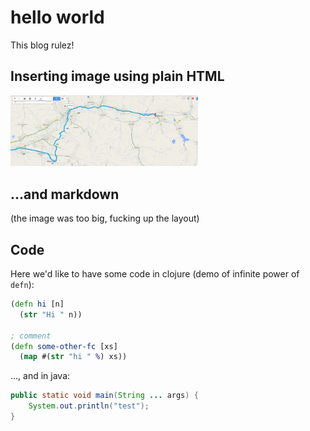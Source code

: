 # hello world
This blog rulez!

## Inserting image using plain HTML
<img src="/resources/images/bike.png" width="300" />

## ...and markdown
(the image was too big, fucking up the layout)

## Code
Here we'd like to have some code in clojure (demo of infinite power of `defn`):
```clojure
(defn hi [n]
  (str "Hi " n))

; comment
(defn some-other-fc [xs]
  (map #(str "hi " %) xs))
```

..., and in java:
```java
public static void main(String ... args) {
    System.out.println("test");
}
```
